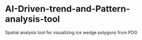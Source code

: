 # AI-Driven-trend-and-Pattern-analysis-tool
Spatial analysis tool for visualizing ice wedge polygons from PDG
